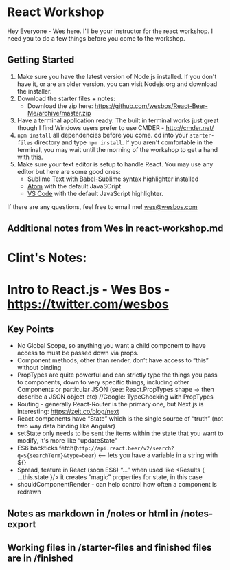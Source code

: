 # React Workshop

Hey Everyone - Wes here. I'll be your instructor for the react workshop. I need you to do a few things before you come to the workshop.

## Getting Started

1. Make sure you have the latest version of Node.js installed. If you don't have it, or are an older version, you can visit Nodejs.org and download the installer.
2. Download the starter files + notes:
	* Download the zip here: https://github.com/wesbos/React-Beer-Me/archive/master.zip
3. Have a terminal application ready. The built in terminal works just great though I find Windows users prefer to use CMDER - http://cmder.net/
4. `npm install` all dependencies before you come. cd into your `starter-files` directory and type `npm install`. If you aren't comfortable in the terminal, you may wait until the morning of the workshop to get a hand with this. 
5. Make sure your text editor is setup to handle React. You may use any editor but here are some good ones:
	* Sublime Text with [Babel-Sublime](https://github.com/babel/babel-sublime) syntax highlighter installed
	* [Atom](https://atom.io/) with the default JavaSCript
	* [VS Code](https://code.visualstudio.com/) with the default JavaScript highlighter.




If there are any questions, feel free to email me! wes@wesbos.com
	
	
## Additional notes from Wes in react-workshop.md

# Clint's Notes:

# Intro to React.js - Wes Bos - https://twitter.com/wesbos
## Key Points
* No Global Scope, so anything you want a child component to have access to must be passed down via props.
* Component methods, other than render, don’t have access to “this” without binding
* PropTypes are quite powerful and can strictly type the things you pass to components, down to very specific things, including other Components or particular JSON (see: React.PropTypes.shape -> then describe a JSON object etc) //Google: TypeChecking with PropTypes
* Routing - generally React-Router is the primary one, but Next.js is interesting: https://zeit.co/blog/next
* React components have “State” which is the single source of “truth” (not two way data binding like Angular)
* setState only needs to be sent the items within the state that you want to modify, it's more like “updateState"
* ES6 backticks fetch(`http://api.react.beer/v2/search?q=${searchTerm}&type=beer`) <— lets you have a variable in a string with ${}
* Spread, feature in React (soon ES6) “…” when used like <Results { ...this.state }/> it creates “magic” properties for state, in this case
* shouldComponentRender - can help control how often a component is redrawn


## Notes as markdown in /notes or html in /notes-export
## Working files in /starter-files and finished files are in /finished